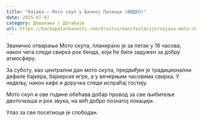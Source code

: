 ```yaml
---
title: "Најава – Мото скуп у Бачкој Паланци (ВИДЕО)"
date: 2025-07-07
category: Дешавања / Догађаји
url: https://backapalankavesti.com/drustvo/manifestacije/najava-moto-skup-u-backoj-palanci-video/
---
```


Званично отварање Мото скупа, планирано је за петак у 16 часова, након чега следи свирка рок бенда, који ће бити задужен за добру атмосферу.

За суботу, као централни дан мото скупа, предвиђен је традиционални дефиле бајкера, бајкерске игре, а у вечерњим часовима свирка. У недељу, након кафе и доручка следи испраћај гостију.

Мото скуп и ове године обећава добар провод за све љибитеље двоточкаша и рок звука, на већ добро познатој локацији.

Улаз за све посетиоце је слободан.
